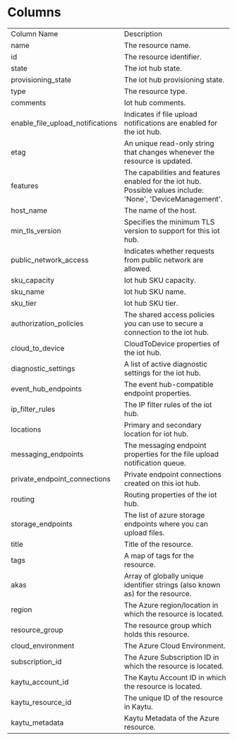 # Columns  

<table>
	<tr><td>Column Name</td><td>Description</td></tr>
	<tr><td>name</td><td>The resource name.</td></tr>
	<tr><td>id</td><td>The resource identifier.</td></tr>
	<tr><td>state</td><td>The iot hub state.</td></tr>
	<tr><td>provisioning_state</td><td>The iot hub provisioning state.</td></tr>
	<tr><td>type</td><td>The resource type.</td></tr>
	<tr><td>comments</td><td>Iot hub comments.</td></tr>
	<tr><td>enable_file_upload_notifications</td><td>Indicates if file upload notifications are enabled for the iot hub.</td></tr>
	<tr><td>etag</td><td>An unique read-only string that changes whenever the resource is updated.</td></tr>
	<tr><td>features</td><td>The capabilities and features enabled for the iot hub. Possible values include: 'None', 'DeviceManagement'.</td></tr>
	<tr><td>host_name</td><td>The name of the host.</td></tr>
	<tr><td>min_tls_version</td><td>Specifies the minimum TLS version to support for this iot hub.</td></tr>
	<tr><td>public_network_access</td><td>Indicates whether requests from public network are allowed.</td></tr>
	<tr><td>sku_capacity</td><td>Iot hub SKU capacity.</td></tr>
	<tr><td>sku_name</td><td>Iot hub SKU name.</td></tr>
	<tr><td>sku_tier</td><td>Iot hub SKU tier.</td></tr>
	<tr><td>authorization_policies</td><td>The shared access policies you can use to secure a connection to the iot hub.</td></tr>
	<tr><td>cloud_to_device</td><td>CloudToDevice properties of the iot hub.</td></tr>
	<tr><td>diagnostic_settings</td><td>A list of active diagnostic settings for the iot hub.</td></tr>
	<tr><td>event_hub_endpoints</td><td>The event hub-compatible endpoint properties.</td></tr>
	<tr><td>ip_filter_rules</td><td>The IP filter rules of the iot hub.</td></tr>
	<tr><td>locations</td><td>Primary and secondary location for iot hub.</td></tr>
	<tr><td>messaging_endpoints</td><td>The messaging endpoint properties for the file upload notification queue.</td></tr>
	<tr><td>private_endpoint_connections</td><td>Private endpoint connections created on this iot hub.</td></tr>
	<tr><td>routing</td><td>Routing properties of the iot hub.</td></tr>
	<tr><td>storage_endpoints</td><td>The list of azure storage endpoints where you can upload files.</td></tr>
	<tr><td>title</td><td>Title of the resource.</td></tr>
	<tr><td>tags</td><td>A map of tags for the resource.</td></tr>
	<tr><td>akas</td><td>Array of globally unique identifier strings (also known as) for the resource.</td></tr>
	<tr><td>region</td><td>The Azure region/location in which the resource is located.</td></tr>
	<tr><td>resource_group</td><td>The resource group which holds this resource.</td></tr>
	<tr><td>cloud_environment</td><td>The Azure Cloud Environment.</td></tr>
	<tr><td>subscription_id</td><td>The Azure Subscription ID in which the resource is located.</td></tr>
	<tr><td>kaytu_account_id</td><td>The Kaytu Account ID in which the resource is located.</td></tr>
	<tr><td>kaytu_resource_id</td><td>The unique ID of the resource in Kaytu.</td></tr>
	<tr><td>kaytu_metadata</td><td>Kaytu Metadata of the Azure resource.</td></tr>
</table>